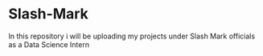 # Slash-Mark
In this repository i will be uploading my projects under Slash Mark officials as a Data Science Intern
